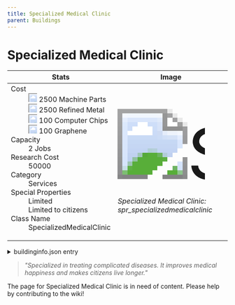 ```yaml
---
title: Specialized Medical Clinic
parent: Buildings
---
```

# Specialized Medical Clinic

[//]: # (Pre-generated content)
<table><thead><tr><th>Stats</th><th>Image</th></tr></thead><tbody><tr><td><dl><dt>Cost</dt><dd><div class="resource-icon"><img style="object-position: -795px -761px;" src="https://tfe2-wiki.github.io/assets/sprites.png"></div> 2500 Machine Parts<br><div class="resource-icon"><img style="object-position: -795px -775px;" src="https://tfe2-wiki.github.io/assets/sprites.png"></div> 2500 Refined Metal<br><div class="resource-icon"><img style="object-position: -526px -523px;" src="https://tfe2-wiki.github.io/assets/sprites.png"></div> 100 Computer Chips<br><div class="resource-icon"><img style="object-position: -1009px -547px;" src="https://tfe2-wiki.github.io/assets/sprites.png"></div> 100 Graphene</dd><dt>Capacity</dt><dd>2 Jobs</dd><dt>Research Cost</dt><dd>50000</dd><dt>Category</dt><dd>Services</dd><dt>Special Properties</dt><dd>Limited<br>Limited to citizens</dd><dt>Class Name</dt><dd>SpecializedMedicalClinic</dd></dl></td><td><style>.building-image {width: 200px;height: 200px;overflow: hidden;position: relative;}.building-image img {image-rendering: pixelated;object-fit: none;transform: scale(10);transform-origin: left top;position: absolute;left: 0;top: 0;}.resource-image {width: 200px;height: 200px;overflow: hidden;position: relative;}.resource-image img {image-rendering: pixelated;object-fit: none;transform: scale(20);transform-origin: left top;position: absolute;left: 0;top: 0;}.building-icon {width: 20px;height: 20px;overflow: hidden;position: relative;display: inline-block;}.building-icon img {image-rendering: pixelated;object-fit: none;transform: scale(1);transform-origin: left top;position: absolute;left: 0;top: 0;}.resource-icon {width: 20px;height: 20px;overflow: hidden;position: relative;display: inline-block;}.resource-icon img {image-rendering: pixelated;object-fit: none;transform: scale(2);transform-origin: left top;position: absolute;left: 0;top: 0;}</style><div class="building-image"><img style="object-position: -1001px -633px;" src="https://tfe2-wiki.github.io/assets/sprites.png" alt="Specialized Medical Clinic Back"><img style="object-position: -979px -633px;" src="https://tfe2-wiki.github.io/assets/sprites.png" alt="Specialized Medical Clinic"></div><i>Specialized Medical Clinic: spr_specializedmedicalclinic</i></td></tr></tbody></table><details><summary>buildinginfo.json entry</summary>```json{  "className": "SpecializedMedicalClinic",  "food": 0,  "wood": 0,  "stone": 0,  "machineParts": 2500,  "refinedMetal": 2500,  "computerChips": 100,  "knowledge": 50000,  "graphene": 100,  "category": "Services",  "unlockedByDefault": false,  "specialInfo": [    "Limited",    "Limited to citizens"  ],  "jobs": 2}```</details><blockquote><i>"Specialized in treating complicated diseases. It improves medical happiness and makes citizens live longer."</i></blockquote>

The page for Specialized Medical Clinic is in need of content. Please help by contributing to the wiki!
